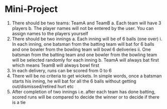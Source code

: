 # Mini-Project
1. There should be two teams: TeamA and TeamB
a. Each team will have 3 players
b. The player names will not be entered by the user. You can assign names to the
players yourself
2. There should be two innings
a. Each inning will be of 6 balls (one over)
i. In each inning, one batsman from the batting team will bat for 6 balls and
one bowler from the bowling team will bowl 6 deliveries
ii. One batsman from the batting team and one bowler from the bowling team
will be selected randomly for each inning
b. TeamA will always bat first which means TeamB will always bowl first
3. In each delivery, runs can be scored from 0 to 6
4. There will be no criteria to get wickets. In simple words, once a batsman starts his inning,
he will bat for all the 6 balls without getting out/dismissed/retired hurt etc
5. After completion of two innings i.e. after each team has done batting, scored runs will be
compared to decide the winner or to decide if there is a tie  

